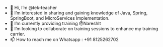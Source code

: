 - 👋 Hi, I’m @tek-teacher 
- 👀 I’m interested in sharing and gaining knowledge of Java, Spring, SpringBoot, and MicroServices Implementation. 
- 🌱 I’m currently providing training @NareshIt
- 💞️ I’m looking to collaborate on training sessions to enhance my training carrier. 
- 📫 How to reach me on Whatsapp : +91 8125262702

